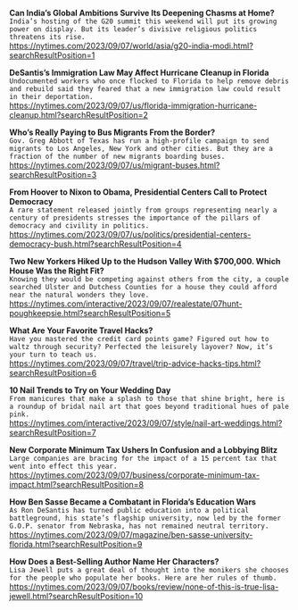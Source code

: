 **Can India’s Global Ambitions Survive Its Deepening Chasms at Home?**\
`India’s hosting of the G20 summit this weekend will put its growing power on display. But its leader’s divisive religious politics threatens its rise.`\
https://nytimes.com/2023/09/07/world/asia/g20-india-modi.html?searchResultPosition=1

**DeSantis’s Immigration Law May Affect Hurricane Cleanup in Florida**\
`Undocumented workers who once flocked to Florida to help remove debris and rebuild said they feared that a new immigration law could result in their deportation.`\
https://nytimes.com/2023/09/07/us/florida-immigration-hurricane-cleanup.html?searchResultPosition=2

**Who’s Really Paying to Bus Migrants From the Border?**\
`Gov. Greg Abbott of Texas has run a high-profile campaign to send migrants to Los Angeles, New York and other cities. But they are a fraction of the number of new migrants boarding buses.`\
https://nytimes.com/2023/09/07/us/migrant-buses.html?searchResultPosition=3

**From Hoover to Nixon to Obama, Presidential Centers Call to Protect Democracy**\
`A rare statement released jointly from groups representing nearly a century of presidents stresses the importance of the pillars of democracy and civility in politics.`\
https://nytimes.com/2023/09/07/us/politics/presidential-centers-democracy-bush.html?searchResultPosition=4

**Two New Yorkers Hiked Up to the Hudson Valley With $700,000. Which House Was the Right Fit?**\
`Knowing they would be competing against others from the city, a couple searched Ulster and Dutchess Counties for a house they could afford near the natural wonders they love.`\
https://nytimes.com/interactive/2023/09/07/realestate/07hunt-poughkeepsie.html?searchResultPosition=5

**What Are Your Favorite Travel Hacks?**\
`Have you mastered the credit card points game? Figured out how to waltz through security? Perfected the leisurely layover? Now, it’s your turn to teach us.`\
https://nytimes.com/2023/09/07/travel/trip-advice-hacks-tips.html?searchResultPosition=6

**10 Nail Trends to Try on Your Wedding Day**\
`From manicures that make a splash to those that shine bright, here is a roundup of bridal nail art that goes beyond traditional hues of pale pink.`\
https://nytimes.com/interactive/2023/09/07/style/nail-art-weddings.html?searchResultPosition=7

**New Corporate Minimum Tax Ushers In Confusion and a Lobbying Blitz**\
`Large companies are bracing for the impact of a 15 percent tax that went into effect this year.`\
https://nytimes.com/2023/09/07/business/corporate-minimum-tax-impact.html?searchResultPosition=8

**How Ben Sasse Became a Combatant in Florida’s Education Wars**\
`As Ron DeSantis has turned public education into a political battleground, his state’s flagship university, now led by the former G.O.P. senator from Nebraska, has not remained neutral territory.`\
https://nytimes.com/2023/09/07/magazine/ben-sasse-university-florida.html?searchResultPosition=9

**How Does a Best-Selling Author Name Her Characters?**\
`Lisa Jewell puts a great deal of thought into the monikers she chooses for the people who populate her books. Here are her rules of thumb.`\
https://nytimes.com/2023/09/07/books/review/none-of-this-is-true-lisa-jewell.html?searchResultPosition=10

